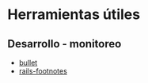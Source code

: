 # Herramientas útiles

## Desarrollo - monitoreo

* [bullet](https://github.com/flyerhzm/bullet)
* [rails-footnotes](https://github.com/josevalim/rails-footnotes)

